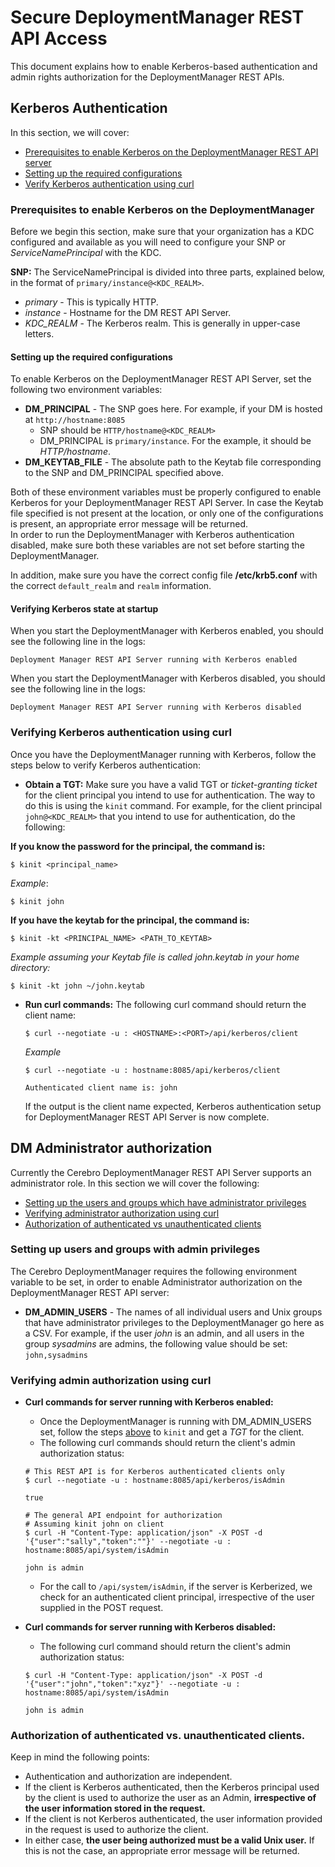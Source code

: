 # Secure DeploymentManager REST API Access
This document explains how to enable Kerberos-based authentication and admin rights authorization for
the DeploymentManager REST APIs.

## Kerberos Authentication
In this section, we will cover:
  - [Prerequisites to enable Kerberos on the DeploymentManager REST API server](#prerequisites-to-enable-kerberos-on-the-deploymentmanager)
  - [Setting up the required configurations](#setting-up-the-required-configurations)
  - [Verify Kerberos authentication using curl](#verifying-kerberos-authentication-using-curl)

### Prerequisites to enable Kerberos on the DeploymentManager
Before we begin this section, make sure that your organization has a KDC configured and available as
you will need to configure your SNP or *ServiceNamePrincipal* with the KDC.

**SNP:** The ServiceNamePrincipal is divided into three parts, explained below, in the format of
`primary/instance@<KDC_REALM>`.
- *primary* - This is typically HTTP.
- *instance* - Hostname for the DM REST API Server.
- *KDC_REALM* - The Kerberos realm. This is generally in upper-case letters.

#### Setting up the required configurations
To enable Kerberos on the DeploymentManager REST API Server, set the following two environment variables:
- **DM_PRINCIPAL** - The SNP goes here. For example, if your DM is hosted at `http://hostname:8085`
    - SNP should be `HTTP/hostname@<KDC_REALM>`
    - DM_PRINCIPAL is `primary/instance`. For the example, it should be *HTTP/hostname*.
- **DM_KEYTAB_FILE** - The absolute path to the Keytab file corresponding to the SNP and DM_PRINCIPAL
specified above.

Both of these environment variables must be properly configured to enable Kerberos for your
DeploymentManager REST API Server. In case the Keytab file specified is not present at the location,
or only one of the configurations is present, an appropriate error message will be returned.<br />
In order to run the DeploymentManager with Kerberos authentication disabled, make sure both these
variables are not set before starting the DeploymentManager.

In addition, make sure you have the correct config file
**/etc/krb5.conf** with the correct `default_realm` and `realm` information.

#### Verifying Kerberos state at startup
When you start the DeploymentManager with Kerberos enabled, you should see the following line in the
logs:
```
Deployment Manager REST API Server running with Kerberos enabled
```

When you start the DeploymentManager with Kerberos disabled, you should see the following line in the
logs:
```
Deployment Manager REST API Server running with Kerberos disabled
```

### Verifying Kerberos authentication using curl
Once you have the DeploymentManager running with Kerberos, follow the steps below to verify
Kerberos authentication:
  - **Obtain a TGT:**
  Make sure you have a valid TGT or *ticket-granting ticket* for the client principal you intend to
  use for authentication. The way to do this is using the `kinit` command. For example, for the
  client principal `john@<KDC_REALM>` that you intend to use for authentication, do the following:

  **If you know the password for the principal, the command is:**
  ```shell
  $ kinit <principal_name>
  ```
  *Example*:
  ```shell
  $ kinit john
  ```
  **If you have the keytab for the principal, the command is:**
  ```shell
  $ kinit -kt <PRINCIPAL_NAME> <PATH_TO_KEYTAB>
  ```
  *Example assuming your Keytab file is called john.keytab in your home directory:*
  ```shell
  $ kinit -kt john ~/john.keytab
  ```


  - **Run curl commands:**
    The following curl command should return the client name:
    ```shell
    $ curl --negotiate -u : <HOSTNAME>:<PORT>/api/kerberos/client
    ```
    *Example*
    ```shell
    $ curl --negotiate -u : hostname:8085/api/kerberos/client

    Authenticated client name is: john
    ```
    If the output is the client name expected, Kerberos authentication setup for DeploymentManager
    REST API Server is now complete.

## DM Administrator authorization
Currently the Cerebro DeploymentManager REST API Server supports an administrator role. In this
section we will cover the following:
  - [Setting up the users and groups which have administrator privileges](#setting-up-users-and-groups-with-admin-privileges)
  - [Verifying administrator authorization using curl](#verifying-admin-authorization-using-curl)
  - [Authorization of authenticated vs unauthenticated clients](#authorization-of-authenticated-vs-unauthenticated-clients)

### Setting up users and groups with admin privileges
The Cerebro DeploymentManager requires the following environment variable to be set, in order to
enable Administrator authorization on the DeploymentManager REST API server:
  - **DM_ADMIN_USERS** - The names of all individual users and Unix groups that have administrator
  privileges to the DeploymentManager go here as a CSV. For example, if the user *john* is an admin,
  and all users in the group *sysadmins* are admins, the following value should be set: ```john,sysadmins```

### Verifying admin authorization using curl
- **Curl commands for server running with Kerberos enabled:**
  - Once the DeploymentManager is running with DM_ADMIN_USERS set, follow the steps [above](#verifying-kerberos-authentication-using-curl)
  to `kinit` and get a *TGT* for the client.
  - The following curl commands should return the client's admin authorization status:
  ```shell
  # This REST API is for Kerberos authenticated clients only
  $ curl --negotiate -u : hostname:8085/api/kerberos/isAdmin

  true
  ```
  ```shell
  # The general API endpoint for authorization
  # Assuming kinit john on client
  $ curl -H "Content-Type: application/json" -X POST -d '{"user":"sally","token":""}' --negotiate -u : hostname:8085/api/system/isAdmin

  john is admin
  ```
  - For the call to `/api/system/isAdmin`, if the server is Kerberized, we check
  for an authenticated client principal, irrespective of the user supplied in the POST request.

- **Curl commands for server running with Kerberos disabled:**
  - The following curl command should return the client's admin authorization status:
  ```shell
  $ curl -H "Content-Type: application/json" -X POST -d '{"user":"john","token":"xyz"}' --negotiate -u : hostname:8085/api/system/isAdmin

  john is admin
  ```

### Authorization of authenticated vs. unauthenticated clients.
Keep in mind the following points:
  - Authentication and authorization are independent.
  - If the client is Kerberos authenticated, then the Kerberos principal used by the client is used
  to authorize the user as an Admin, **irrespective of the user information stored in the request.**
  - If the client is not Kerberos authenticated, the user information provided in the request is used
  to authorize the client.
  - In either case, **the user being authorized must be a valid Unix user.** If this is not the case,
  an appropriate error message will be returned.
